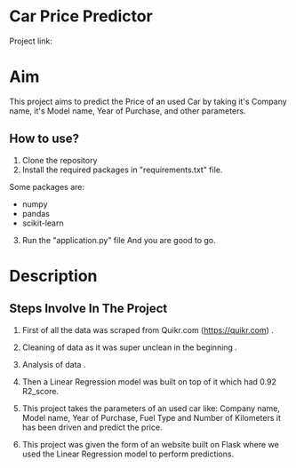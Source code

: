 # Car Price Predictor

Project link: 

# Aim

This project aims to predict the Price of an used Car by taking it's Company name, it's Model name, Year of Purchase, and other parameters.

## How to use?

1. Clone the repository
2. Install the required packages in "requirements.txt" file.

Some packages are:
 - numpy 
 - pandas 
 - scikit-learn

3. Run the "application.py" file
And you are good to go. 

# Description

## Steps Involve In The Project

1. First of all the data was scraped from Quikr.com (https://quikr.com) . 

2. Cleaning of data as it was super unclean in the beginning .

3. Analysis of data .

4. Then a Linear Regression model was built on top of it which had 0.92 R2_score.

5. This project takes the parameters of an used car like: Company name, Model name, Year of Purchase, Fuel Type and Number of Kilometers it has been driven and predict the price.

6. This project was given the form of an website built on Flask where we used the Linear Regression model to perform predictions.

